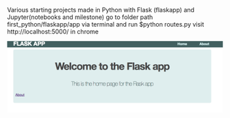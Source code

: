 
Various starting projects made in Python with Flask (flaskapp) and Jupyter(notebooks and milestone) go to folder path first_python/flaskapp/app via terminal and run $python routes.py
visit http://localhost:5000/ in chrome

![Ticketing](/flask.png?raw=true "Flask")
